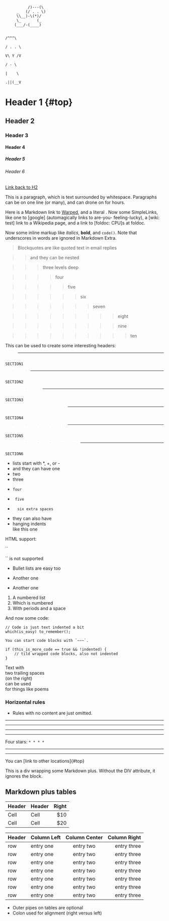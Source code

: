 ````
          /)---(\ 
     _   (/ . . \)
     \\__)-\(*)/  
     \_       (_                    
    (___/-(____)                  
````

                                                                                                                  /^^^\
                                                                                                                 / . . \ 
                                                                                                                 V\ Y /V
                                                                                                                  / - \
                                                                                                                  |    \
                                                                                                                 .||(__V

# Header 1 {#top}
## Header 2 ##
### Header 3 ###
#### Header 4 ####
##### Header 5 #####
###### Header 6 ######

[Link back to H2](#id-goes-here)

This is a paragraph, which is text surrounded by whitespace. Paragraphs can be on one 
line (or many), and can drone on for hours.  

Here is a Markdown link to [Warped](http://warpedvisions.org), and a literal . 
Now some SimpleLinks, like one to [google] (automagically links to are-you-
feeling-lucky), a [wiki: test] link to a Wikipedia page, and a link to 
[foldoc: CPU]s at foldoc.  

Now some inline markup like _italics_,  **bold**, and `code()`. Note that underscores in 
words are ignored in Markdown Extra.


> Blockquotes are like quoted text in email replies

> > and they can be nested

> > > three levels deep

> > > > four

> > > > > five

> > > > > > six

> > > > > > > seven

> > > > > > > > > eight

> > > > > > > > > nine

> > > > > > > > > > ten

This can be used to create some interesting headers:
> ------------------------------------------------------------------------------------------------------------------------
                                                                                                                  SECTION1

> > ----------------------------------------------------------------------------------------------------------------------
                                                                                                                  SECTION2

> > > --------------------------------------------------------------------------------------------------------------------
                                                                                                                  SECTION3

> > > > > ----------------------------------------------------------------------------------------------------------------
                                                                                                                  SECTION4

> > > > > ----------------------------------------------------------------------------------------------------------------
                                                                                                                  SECTION5

> > > > > > --------------------------------------------------------------------------------------------------------------
                                                                                                                  SECTION6

* lists start with *, +, or -
*  and they can have one
*   two
*    three
*     four
*      five
*       six extra spaces
* they can also have
* hanging indents   
like this one

HTML support:

   <p> ``<p>`` is not supported


* Bullet lists are easy too
- Another one
+ Another one

1. A numbered list
2. Which is numbered
3. With periods and a space

And now some code:

    // Code is just text indented a bit
    which(is_easy) to_remember();

~~~
You can start code blocks with `~~~`.

if (this_is_more_code == true && !indented) {
    // tild wrapped code blocks, also not indented
}

~~~


Text with  
two trailing spaces  
(on the right)  
can be used  
for things like poems  

### Horizontal rules

+ Rules with no content are just omitted.

****

****

****

* * * *
Four stars: `* * * *`

****

--------------------------

You can [link to other locations]{#top}

<div class="custom-class" markdown="1">
This is a div wrapping some Markdown plus.  Without the DIV attribute, it ignores the 
block. 
</div>

## Markdown plus tables ##

| Header | Header | Right  |
| ------ | ------ | -----: |
|  Cell  |  Cell  |   $10  |
|  Cell  |  Cell  |   $20  |


**Header**     | Column Left   | Column Center    | Column Right
-------------- | :-----------  | :------------:   | ------------:
row            | entry one     | entry two        | entry three
row            | entry one     | entry two        | entry three
row            | entry one     | entry two        | entry three
row            | entry one     | entry two        | entry three
row            | entry one     | entry two        | entry three
row            | entry one     | entry two        | entry three
row            | entry one     | entry two        | entry three

* Outer pipes on tables are optional
* Colon used for alignment (right versus left)


